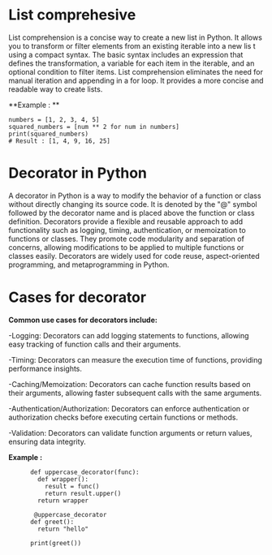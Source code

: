 # List comprehesive
List comprehension is a concise way to create a new list in Python. It allows you to transform or filter elements from an existing iterable into a new lis
t using a compact syntax. The basic syntax includes an expression that defines the transformation, a variable for each item in the iterable, and an optional
condition to filter items. List comprehension eliminates the need for manual iteration and appending in a for loop. It provides a more concise and readable way
to create lists.

**Example : **


    numbers = [1, 2, 3, 4, 5]
    squared_numbers = [num ** 2 for num in numbers]
    print(squared_numbers)
    # Result : [1, 4, 9, 16, 25]
    
# Decorator in Python 
    
A decorator in Python is a way to modify the behavior of a function or class without directly changing its source code. It is denoted by the "@" symbol followed
by the decorator name and is placed above the function or class definition. Decorators provide a flexible and reusable approach to add functionality such as logging,
timing, authentication, or memoization to functions or classes. They promote code modularity and separation of concerns, allowing modifications to be applied to
multiple functions or classes easily. Decorators are widely used for code reuse, aspect-oriented programming, and metaprogramming in Python.


# Cases for decorator


**Common use cases for decorators include:**

 -Logging: Decorators can add logging statements to functions, allowing easy tracking of function calls and their arguments.

-Timing: Decorators can measure the execution time of functions, providing performance insights.

-Caching/Memoization: Decorators can cache function results based on their arguments, allowing faster subsequent calls with the same arguments.

-Authentication/Authorization: Decorators can enforce authentication or authorization checks before executing certain functions or methods.

-Validation: Decorators can validate function arguments or return values, ensuring data integrity.


**Example :**





          def uppercase_decorator(func):
            def wrapper():
              result = func()
              return result.upper()
            return wrapper

           @uppercase_decorator
          def greet():
            return "hello"

          print(greet())
